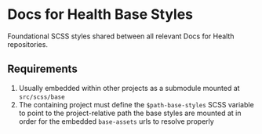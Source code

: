 # Docs for Health Base Styles

Foundational SCSS styles shared between all relevant Docs for Health repositories. 

## Requirements

1. Usually embedded within other projects as a submodule mounted at `src/scss/base`
1. The containing project must define the `$path-base-styles` SCSS variable to point to the project-relative path the base styles are mounted at in order for the embedded `base-assets` urls to resolve properly 
